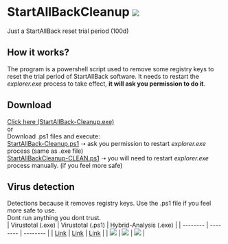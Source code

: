 # StartAllBackCleanup <img src="https://img.shields.io/badge/Status-working-green.svg"></img></img>
Just a StartAllBack reset trial period (100d)

## How it works?
The program is a powershell script used to remove some registry keys to reset the trial period of StartAllBack software.
It needs to restart the *explorer.exe* process to take effect, **it will ask you permission to do it**.

## Download
<a href="https://github.com/5qw/StartAllBack/releases/latest/download/StartAllBackCleanup.exe">Click here (StartAllBack-Cleanup.exe)</a> <br>
or<br>
Download .ps1 files and execute: <br>
<a href="https://github.com/5qw/StartAllBack/releases/latest/download/StartAllBack-Cleanup.ps1"> StartAllBack-Cleanup.ps1</a>  ➝  ask you permission to restart *explorer.exe* process (same as .exe file) <br>
<a href="https://github.com/5qw/StartAllBack/releases/latest/download/StartAllBackCleanup-CLEAN.ps1"> StartAllBackCleanup-CLEAN.ps1</a>   ➝  you will need to restart *explorer.exe* process manually. (if you feel more safe)

## Virus detection
Detections because it removes registry keys. Use the .ps1 file if you feel more safe to use. <br>
Dont run anything you dont trust.
<br>
| Virustotal (.exe) | Virustotal (.ps1) | Hybrid-Analysis (.exe) |
| -------- | -------- | -------- |
| <a href="https://www.virustotal.com/gui/file/4ce67dea08dde89c24b1c06895c3315b07b6a000bf584d83ea99a138739b57f6">Link</a>   | <a href="https://www.virustotal.com/gui/file-analysis/YmNlYjZmOGFmMWFiY2ZlMjY1NjNmNWMyYTU1NGY2NzU6MTY5ODg0MDk5MQ==">Link</a>   | <a href="https://www.hybrid-analysis.com/sample/4ce67dea08dde89c24b1c06895c3315b07b6a000bf584d83ea99a138739b57f6">Link</a>   |
| <img src="https://img.shields.io/badge/VirusTotal-12/72-darkred.svg">   | <img src="https://img.shields.io/badge/VirusTotal-0/0-darkgreen.svg">   | <img src="https://img.shields.io/badge/HybridAnalysis-malicious-darkred.svg">   |
